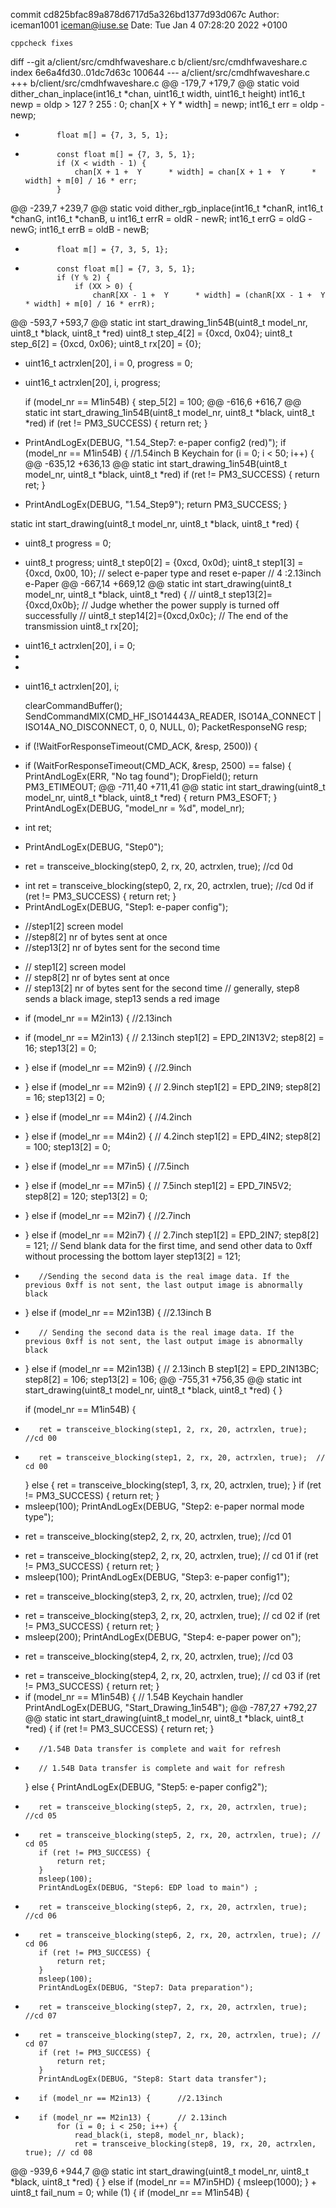 commit cd825bfac89a878d6717d5a326bd1377d93d067c
Author: iceman1001 <iceman@iuse.se>
Date:   Tue Jan 4 07:28:20 2022 +0100

    cppcheck fixes

diff --git a/client/src/cmdhfwaveshare.c b/client/src/cmdhfwaveshare.c
index 6e6a4fd30..01dc7d63c 100644
--- a/client/src/cmdhfwaveshare.c
+++ b/client/src/cmdhfwaveshare.c
@@ -179,7 +179,7 @@ static void dither_chan_inplace(int16_t *chan, uint16_t width, uint16_t height)
             int16_t newp = oldp > 127 ? 255 : 0;
             chan[X + Y * width] = newp;
             int16_t err = oldp - newp;
-            float m[] = {7, 3, 5, 1};
+            const float m[] = {7, 3, 5, 1};
             if (X < width - 1) {
                 chan[X + 1 +  Y      * width] = chan[X + 1 +  Y      * width] + m[0] / 16 * err;
             }
@@ -239,7 +239,7 @@ static void dither_rgb_inplace(int16_t *chanR, int16_t *chanG, int16_t *chanB, u
             int16_t errR = oldR - newR;
             int16_t errG = oldG - newG;
             int16_t errB = oldB - newB;
-            float m[] = {7, 3, 5, 1};
+            const float m[] = {7, 3, 5, 1};
             if (Y % 2) {
                 if (XX > 0) {
                     chanR[XX - 1 +  Y      * width] = (chanR[XX - 1 +  Y      * width] + m[0] / 16 * errR);
@@ -593,7 +593,7 @@ static int start_drawing_1in54B(uint8_t model_nr, uint8_t *black, uint8_t *red)
     uint8_t step_4[2] = {0xcd, 0x04};
     uint8_t step_6[2] = {0xcd, 0x06};
     uint8_t rx[20] = {0};
-    uint16_t actrxlen[20], i = 0, progress = 0;
+    uint16_t actrxlen[20], i, progress;
 
     if (model_nr == M1in54B) {
         step_5[2] = 100;
@@ -616,6 +616,7 @@ static int start_drawing_1in54B(uint8_t model_nr, uint8_t *black, uint8_t *red)
     if (ret != PM3_SUCCESS) {
         return ret;
     }
+
     PrintAndLogEx(DEBUG, "1.54_Step7: e-paper config2 (red)");
     if (model_nr == M1in54B) {       //1.54inch B Keychain
         for (i = 0; i < 50; i++) {
@@ -635,12 +636,13 @@ static int start_drawing_1in54B(uint8_t model_nr, uint8_t *black, uint8_t *red)
     if (ret != PM3_SUCCESS) {
         return ret;
     }
+
     PrintAndLogEx(DEBUG, "1.54_Step9");
     return PM3_SUCCESS;
 }
 
 static int start_drawing(uint8_t model_nr, uint8_t *black, uint8_t *red) {
-    uint8_t progress = 0;
+    uint8_t progress;
     uint8_t step0[2] = {0xcd, 0x0d};
     uint8_t step1[3] = {0xcd, 0x00, 10};  // select e-paper type and reset e-paper
     //  4 :2.13inch e-Paper
@@ -667,14 +669,12 @@ static int start_drawing(uint8_t model_nr, uint8_t *black, uint8_t *red) {
 // uint8_t step13[2]={0xcd,0x0b};     // Judge whether the power supply is turned off successfully
 // uint8_t step14[2]={0xcd,0x0c};     // The end of the transmission
     uint8_t rx[20];
-    uint16_t actrxlen[20], i = 0;
-
-
+    uint16_t actrxlen[20], i;
 
     clearCommandBuffer();
     SendCommandMIX(CMD_HF_ISO14443A_READER, ISO14A_CONNECT | ISO14A_NO_DISCONNECT, 0, 0, NULL, 0);
     PacketResponseNG resp;
-    if (!WaitForResponseTimeout(CMD_ACK, &resp, 2500)) {
+    if (WaitForResponseTimeout(CMD_ACK, &resp, 2500) == false) {
         PrintAndLogEx(ERR, "No tag found");
         DropField();
         return PM3_ETIMEOUT;
@@ -711,40 +711,41 @@ static int start_drawing(uint8_t model_nr, uint8_t *black, uint8_t *red) {
         return PM3_ESOFT;
     }
     PrintAndLogEx(DEBUG, "model_nr = %d", model_nr);
-    int ret;
+
     PrintAndLogEx(DEBUG, "Step0");
-    ret = transceive_blocking(step0, 2, rx, 20, actrxlen, true);  //cd 0d
+    int ret = transceive_blocking(step0, 2, rx, 20, actrxlen, true);  //cd 0d
     if (ret != PM3_SUCCESS) {
         return ret;
     }
+
     PrintAndLogEx(DEBUG, "Step1: e-paper config");
-    //step1[2] screen model
-    //step8[2] nr of bytes sent at once
-    //step13[2] nr of bytes sent for the second time
+    // step1[2] screen model
+    // step8[2] nr of bytes sent at once
+    // step13[2] nr of bytes sent for the second time
     // generally, step8 sends a black image, step13 sends a red image
-    if (model_nr == M2in13) {        //2.13inch
+    if (model_nr == M2in13) {        // 2.13inch
         step1[2] = EPD_2IN13V2;
         step8[2] = 16;
         step13[2] = 0;
-    } else if (model_nr == M2in9) {  //2.9inch
+    } else if (model_nr == M2in9) {  // 2.9inch
         step1[2] = EPD_2IN9;
         step8[2] = 16;
         step13[2] = 0;
-    } else if (model_nr == M4in2) {  //4.2inch
+    } else if (model_nr == M4in2) {  // 4.2inch
         step1[2] = EPD_4IN2;
         step8[2] = 100;
         step13[2] = 0;
-    } else if (model_nr == M7in5) {  //7.5inch
+    } else if (model_nr == M7in5) {  // 7.5inch
         step1[2] = EPD_7IN5V2;
         step8[2] = 120;
         step13[2] = 0;
-    } else if (model_nr == M2in7) {  //2.7inch
+    } else if (model_nr == M2in7) {  // 2.7inch
         step1[2] = EPD_2IN7;
         step8[2] = 121;
         // Send blank data for the first time, and send other data to 0xff without processing the bottom layer
         step13[2] = 121;
-        //Sending the second data is the real image data. If the previous 0xff is not sent, the last output image is abnormally black
-    } else if (model_nr == M2in13B) {  //2.13inch B
+        // Sending the second data is the real image data. If the previous 0xff is not sent, the last output image is abnormally black
+    } else if (model_nr == M2in13B) {  // 2.13inch B
         step1[2] = EPD_2IN13BC;
         step8[2] = 106;
         step13[2] = 106;
@@ -755,31 +756,35 @@ static int start_drawing(uint8_t model_nr, uint8_t *black, uint8_t *red) {
     }
 
     if (model_nr == M1in54B) {
-        ret = transceive_blocking(step1, 2, rx, 20, actrxlen, true);  //cd 00
+        ret = transceive_blocking(step1, 2, rx, 20, actrxlen, true);  // cd 00
     } else {
         ret = transceive_blocking(step1, 3, rx, 20, actrxlen, true);
     }
     if (ret != PM3_SUCCESS) {
         return ret;
     }
+
     msleep(100);
     PrintAndLogEx(DEBUG, "Step2: e-paper normal mode type");
-    ret = transceive_blocking(step2, 2, rx, 20, actrxlen, true);   //cd 01
+    ret = transceive_blocking(step2, 2, rx, 20, actrxlen, true);  // cd 01
     if (ret != PM3_SUCCESS) {
         return ret;
     }
+
     msleep(100);
     PrintAndLogEx(DEBUG, "Step3: e-paper config1");
-    ret = transceive_blocking(step3, 2, rx, 20, actrxlen, true); //cd 02
+    ret = transceive_blocking(step3, 2, rx, 20, actrxlen, true); // cd 02
     if (ret != PM3_SUCCESS) {
         return ret;
     }
+
     msleep(200);
     PrintAndLogEx(DEBUG, "Step4: e-paper power on");
-    ret = transceive_blocking(step4, 2, rx, 20, actrxlen, true); //cd 03
+    ret = transceive_blocking(step4, 2, rx, 20, actrxlen, true); // cd 03
     if (ret != PM3_SUCCESS) {
         return ret;
     }
+
     if (model_nr == M1in54B) {
         // 1.54B Keychain handler
         PrintAndLogEx(DEBUG, "Start_Drawing_1in54B");
@@ -787,27 +792,27 @@ static int start_drawing(uint8_t model_nr, uint8_t *black, uint8_t *red) {
         if (ret != PM3_SUCCESS) {
             return ret;
         }
-        //1.54B Data transfer is complete and wait for refresh
+        // 1.54B Data transfer is complete and wait for refresh
     } else {
         PrintAndLogEx(DEBUG, "Step5: e-paper config2");
-        ret = transceive_blocking(step5, 2, rx, 20, actrxlen, true);   //cd 05
+        ret = transceive_blocking(step5, 2, rx, 20, actrxlen, true); // cd 05
         if (ret != PM3_SUCCESS) {
             return ret;
         }
         msleep(100);
         PrintAndLogEx(DEBUG, "Step6: EDP load to main") ;
-        ret = transceive_blocking(step6, 2, rx, 20, actrxlen, true); //cd 06
+        ret = transceive_blocking(step6, 2, rx, 20, actrxlen, true); // cd 06
         if (ret != PM3_SUCCESS) {
             return ret;
         }
         msleep(100);
         PrintAndLogEx(DEBUG, "Step7: Data preparation");
-        ret = transceive_blocking(step7, 2, rx, 20, actrxlen, true); //cd 07
+        ret = transceive_blocking(step7, 2, rx, 20, actrxlen, true); // cd 07
         if (ret != PM3_SUCCESS) {
             return ret;
         }
         PrintAndLogEx(DEBUG, "Step8: Start data transfer");
-        if (model_nr == M2in13) {      //2.13inch
+        if (model_nr == M2in13) {      // 2.13inch
             for (i = 0; i < 250; i++) {
                 read_black(i, step8, model_nr, black);
                 ret = transceive_blocking(step8, 19, rx, 20, actrxlen, true); // cd 08
@@ -939,6 +944,7 @@ static int start_drawing(uint8_t model_nr, uint8_t *black, uint8_t *red) {
     } else if (model_nr == M7in5HD) {
         msleep(1000);
     }
+
     uint8_t fail_num = 0;
     while (1) {
         if (model_nr == M1in54B) {
